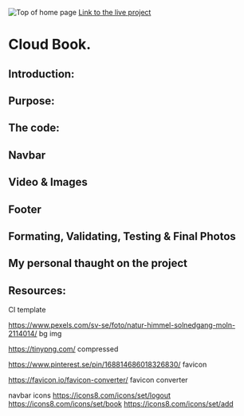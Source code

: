 ![Top of home page](assets/img/1.1.png)
[Link to the live project](https://mejkej.github.io/Bitcoin-Introduction/index.html)
# Cloud Book.

## Introduction:

## Purpose:

## The code:

## Navbar

## Video & Images

## Footer

## Formating, Validating, Testing & Final Photos

## My personal thaught on the project
## Resources:

CI template

https://www.pexels.com/sv-se/foto/natur-himmel-solnedgang-moln-2114014/ bg img

https://tinypng.com/ compressed

https://www.pinterest.se/pin/168814686018326830/ favicon

https://favicon.io/favicon-converter/ favicon converter

navbar icons
https://icons8.com/icons/set/logout
https://icons8.com/icons/set/book
https://icons8.com/icons/set/add
